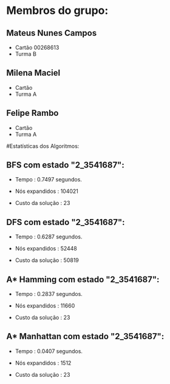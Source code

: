 # Membros do grupo:
## Mateus Nunes Campos 
- Cartão 00268613 
- Turma B
## Milena Maciel
- Cartão 
- Turma A
## Felipe Rambo
- Cartão
- Turma A

#Estatísticas dos Algoritmos:
## BFS com estado "2_3541687": 

- Tempo : 0.7497 segundos.

- Nós expandidos : 104021

- Custo da solução : 23


## DFS com estado "2_3541687": 

- Tempo : 0.6287 segundos.

- Nós expandidos : 52448

- Custo da solução : 50819


## A* Hamming com estado "2_3541687": 

- Tempo : 0.2837 segundos.

- Nós expandidos : 11660

- Custo da solução : 23

 
## A* Manhattan com estado "2_3541687": 

- Tempo : 0.0407 segundos.

- Nós expandidos : 1512

- Custo da solução : 23

